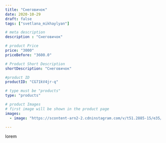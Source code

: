 ```yaml
---
title: "Снеговичок"
date: 2020-10-29
draft: false
tags: ["svetlana_mikhaylyan"]

# meta description
description : "Снеговичок"

# product Price
price: "3000"
priceBefore: "3600.0"

# Product Short Description
shortDescription: "Снеговичок"

#product ID
productID: "CG71kV4jr-q"

# type must be "products"
type: "products"

# product Images
# first image will be shown in the product page
images:
  - image: "https://scontent-arn2-2.cdninstagram.com/v/t51.2885-15/e35/122829425_1083164498798432_466826270441199210_n.jpg?se=7&tp=1&_nc_ht=scontent-arn2-2.cdninstagram.com&_nc_cat=108&_nc_ohc=5OaiUDhm98YAX_9RQTx&oh=efa9b27eb1f95c87f14f43b9c44358b8&oe=60721054&ig_cache_key=MjQzMDc3MjAxNzc2MDIyMzE0Ng%3D%3D.2"

---
```

lorem
